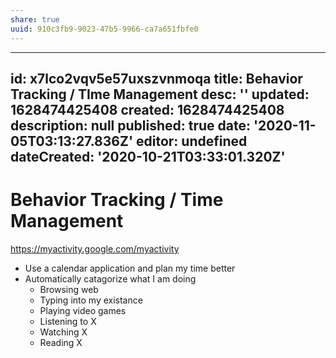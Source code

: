 ```yaml
---
share: true
uuid: 910c3fb9-9023-47b5-9966-ca7a651fbfe0
---
```

---
id: x7lco2vqv5e57uxszvnmoqa
title: Behavior Tracking / TIme Management
desc: ''
updated: 1628474425408
created: 1628474425408
description: null
published: true
date: '2020-11-05T03:13:27.836Z'
editor: undefined
dateCreated: '2020-10-21T03:33:01.320Z'
---

# Behavior Tracking / Time Management

<https://myactivity.google.com/myactivity>

* Use a calendar application and plan my time better
* Automatically catagorize what I am doing
  * Browsing web
  * Typing into my existance
  * Playing video games
  * Listening to X
  * Watching X
  * Reading X

